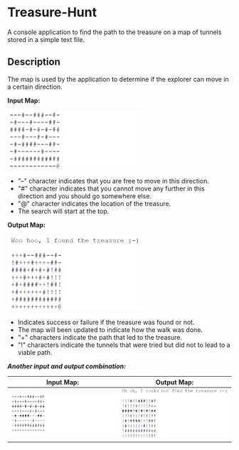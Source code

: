 # Treasure-Hunt
A console application to find the path to the treasure on a map of tunnels stored in a simple text file.

## Description
The map is used by the application to determine if the explorer can move in a certain direction.

**Input Map:**

<img src="https://github.com/DhwaniSondhi/Treasure-Hunt/blob/master/input1.png" alt="drawing" width="300"/> 

- "–" character indicates that you are free to move in this direction. 
- "#" character indicates that you cannot move any further in this direction and you should go somewhere else. 
- "@" character indicates the location of the treasure. 
- The search will start at the top.

**Output Map:**

<img src="https://github.com/DhwaniSondhi/Treasure-Hunt/blob/master/output1.PNG" alt="drawing" width="300"/> 

- Indicates success or failure if the treasure was found or not.
- The map will been updated to indicate how the walk was done. 
- "+" characters indicate the path that led to the treasure. 
- "!" characters indicate the tunnels that were tried but did not to lead to a viable path.


***Another input and output combination:***


**Input Map:**            |  **Output Map:**
:-------------------------:|:-------------------------:
![](https://github.com/DhwaniSondhi/Treasure-Hunt/blob/master/input2.png)  |  ![](https://github.com/DhwaniSondhi/Treasure-Hunt/blob/master/output2.PNG)
